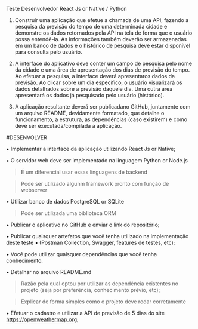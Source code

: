 Teste Desenvolvedor React Js or Native / Python


1) Construir uma aplicação que efetue a chamada de uma API, fazendo a pesquisa da previsão do tempo de
uma determinada cidade e demonstre os dados retornados pela API na tela de forma que o usuário possa
entendê-la. As informações também deverão ser armazenadas em um banco de dados e o histórico de
pesquisa deve estar disponível para consulta pelo usuário.


2) A interface do aplicativo deve conter um campo de pesquisa pelo nome da cidade e uma área de
apresentação dos dias de previsão do tempo. Ao efetuar a pesquisa, a interface deverá apresentaros dados
da previsão. Ao clicar sobre um dia específico, o usuário visualizará os dados detalhados sobre a previsão
daquele dia. Uma outra área apresentará os dados já pesquisado pelo usuário (histórico).

3) A aplicação resultante deverá ser publicadano GitHub, juntamente com um arquivo README,
devidamente formatado, que detalhe o funcionamento, a estrutura, as dependências (caso existirem) e
como deve ser executada/compilada a aplicação.


#DESENVOLVER

• Implementar a interface da aplicação utilizando React Js or Native;

• O servidor web deve ser implementado na linguagem Python or Node.js
  > É um diferencial usar essas linguagens de backend
  
  > Pode ser utilizado algunm framework pronto com função de webserver

• Utilizar banco de dados PostgreSQL or SQLite 
  > Pode ser utilizada uma biblioteca ORM
  
• Publicar o aplicativo no GitHub e enviar o link do repositório;

• Publicar quaisquer artefatos que você tenha utilizado na implementação deste teste 
  • (Postman Collection, Swagger, features de testes, etc);

• Você pode utilizar quaisquer dependências que você tenha conhecimento. 

• Detalhar no arquivo README.md 
  > Razão pela qual optou por utilizar as dependência existentes no projeto (seja por preferência, conhecimento prévio, etc);
  
  > Explicar de forma simples como o projeto deve rodar corretamente
  
• Efetuar o cadastro e utilizar a API de previsão de 5 dias do site https://openweathermap.org;

